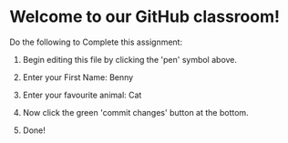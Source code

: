 # Welcome to our GitHub classroom!

Do the following to Complete this assignment:

1. Begin editing this file by clicking the 'pen' symbol above.

2. Enter your First Name: Benny

3. Enter your favourite animal: Cat

4. Now click the green 'commit changes' button at the bottom.

5. Done!
